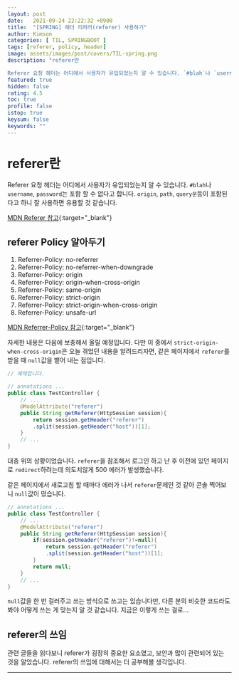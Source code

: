 ```yaml
---
layout: post
date:   2021-09-24 22:22:32 +0900
title:  "[SPRING] 헤더 리퍼러(referer) 사용하기"
author: Kimson
categories: [ TIL, SPRINGBOOT ]
tags: [referer, policy, header]
image: assets/images/post/covers/TIL-spring.png
description: "referer란

Referer 요청 헤더는 어디에서 사용자가 유입되었는지 알 수 있습니다. `#blah`나 `username`, `password`는 포함 할 수 없다고 합니다. `origin`, `path`, `query문`등이 포함된다고 하니 잘 사용하면 유용할 것 같습니다."
featured: true
hidden: false
rating: 4.5
toc: true
profile: false
istop: true
keysum: false
keywords: ""
---
```


# referer란

Referer 요청 헤더는 어디에서 사용자가 유입되었는지 알 수 있습니다. `#blah`나 `username`, `password`는 포함 할 수 없다고 합니다. `origin`, `path`, `query문`등이 포함된다고 하니 잘 사용하면 유용할 것 같습니다.

[MDN Referer 참고](https://developer.mozilla.org/ko/docs/Web/HTTP/Headers/Referer){:target="_blank"}

## referer Policy 알아두기

1. Referrer-Policy: no-referrer
2. Referrer-Policy: no-referrer-when-downgrade
3. Referrer-Policy: origin
4. Referrer-Policy: origin-when-cross-origin
5. Referrer-Policy: same-origin
6. Referrer-Policy: strict-origin
7. Referrer-Policy: strict-origin-when-cross-origin
8. Referrer-Policy: unsafe-url

[MDN Referrer-Policy 참고](https://developer.mozilla.org/en-US/docs/Web/HTTP/Headers/Referrer-Policy){:target="_blank"}

자세한 내용은 다음에 보충해서 올릴 예정입니다. 다만 이 중에서 `strict-origin-when-cross-origin`은 오늘 겪었던 내용을 알려드리자면, 같은 페이지에서 `referer`를 받을 때 `null`값을 뱉어 내는 점입니다.

```java
// 예제입니다.

// annotations ...
public class TestController {
	// ...
	@ModelAttribute("referer")
	public String getReferer(HttpSession session){
		return session.getHeader("referer")
		.split(session.getHeader("host"))[1];
	}
	// ...
}
```

대충 위의 상황이었습니다. `referer`을 참조해서 로그인 하고 난 후 이전에 있던 페이지로 `redirect`하려는데 의도치않게 500 에러가 발생했습니다.

같은 페이지에서 새로고침 할 때마다 에러가 나서 `referer`문제인 것 같아 콘솔 찍어보니 `null`값이 떴습니다.

```java
// annotations ...
public class TestController {
	// ...
	@ModelAttribute("referer")
	public String getReferer(HttpSession session){
		if(session.getHeader("referer")!=null){
			return session.getHeader("referer")
			.split(session.getHeader("host"))[1];
		}
		return null;
	}
	// ...
}
```

`null`값을 한 번 걸러주고 쓰는 방식으로 쓰고는 있습니다만, 다른 분의 비슷한 코드라도 봐야 어떻게 쓰는 게 맞는지 알 것 같습니다. 지금은 이렇게 쓰는 걸로...

## referer의 쓰임

관련 글들을 읽다보니 referer가 굉장히 중요한 요소였고, 보안과 많이 관련되어 있는 것을 알았습니다. referer의 쓰임에 대해서는 더 공부해볼 생각입니다.

-----